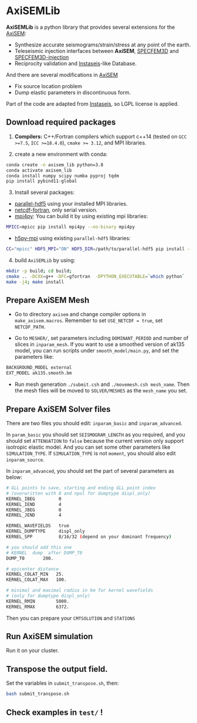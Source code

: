# AxiSEMLib

**AxiSEMLib** is a python library that provides several extensions for the [AxiSEM](https://github.com/geodynamics/axisem):

* Synthesize accurate seismograms/strain/stress at any point of the earth.
* Teleseismic injection interfaces between **AxiSEM**, [SPECFEM3D](https://github.com/SPECFEM/specfem3d) and [SPECFEM3D-injection](https://github.com/tianshi-liu/specfem3D-injection)
* Reciprocity validation and [Instaseis](https://github.com/krischer/instaseis)-like Database. 

And there are several modifications in [AxiSEM](https://github.com/geodynamics/axisem)
* Fix source location problem
* Dump elastic parameters in discontinuous form.

Part of the code are adapted from [Instaseis](https://github.com/krischer/instaseis), so LGPL license is applied.
 

## Download required packages
1. **Compilers:** C++/Fortran compilers which support c++14 (tested on `GCC >=7.5`, `ICC >=18.4.0`), `cmake >= 3.12`, and MPI libraries.

2. create a new environment with conda:
```bash
conda create -n axisem_lib python=3.8 
conda activate axisem_lib
conda install numpy scipy numba pyproj tqdm
pip install pybind11-global
```
3. Install several packages:
* [parallel-hdf5](https://support.hdfgroup.org/HDF5/PHDF5/) using your installed MPI libraries. 
* [netcdf-fortran](https://docs.unidata.ucar.edu/netcdf-fortran/current/), only serial version.
* [mpi4py](https://mpi4py.readthedocs.io/en/stable/install.html): You can build it by using existing mpi libraries:
```bash 
MPICC=mpicc pip install mpi4py --no-binary mpi4py
```
* [h5py-mpi](https://docs.h5py.org/en/stable/mpi.html) using existing `parallel-hdf5` libraries:
```bash
CC="mpicc" HDF5_MPI="ON" HDF5_DIR=/path/to/parallel-hdf5 pip install --no-binary=h5py h5py
```

4. build `AxiSEMLib` by using:
```bash
mkdir -p build; cd build;
cmake .. -DCXX=g++ -DFC=gfortran  -DPYTHON_EXECUTABLE=`which python`
make -j4; make install 
```

## Prepare AxiSEM Mesh
- Go to directory `axisem` and change compiler options in `make_axisem.macros`. Remember to set `USE_NETCDF = true`, set `NETCDF_PATH`.

- Go to `MESHER/`, set parameters including `DOMINANT_PERIOD` and number of slices in `inparam_mesh`. If you want to use a smoothed version of ak135 model, you can run scripts under `smooth_model/main.py`, and set the parameters like:
```bash
BACKGROUND_MODEL external
EXT_MODEL ak135.smooth.bm
```

- Run mesh generation `./submit.csh` and `./movemesh.csh mesh_name`. Then the mesh files will be moved to `SOLVER/MESHES` as the `mesh_name` you set.

## Prepare AxiSEM Solver files
There are two files you should edit: `inparam_basic` and `inparam_advanced`.

In `param_basic` you should set `SEISMOGRAM_LENGTH` as you required, and you should set `ATTENUATION` to `false` because the current version only support isotropic elastic model. And you can set some other parameters like `SIMULATION_TYPE`. If `SIMULATION_TYPE` is not `moment`, you should also edit `inparam_source`.

In `inparam_advanced`, you should set the part of several parameters as below:
```bash 
# GLL points to save, starting and ending GLL point index 
# (overwritten with 0 and npol for dumptype displ_only)
KERNEL_IBEG         0
KERNEL_IEND         4
KERNEL_JBEG         0
KERNEL_JEND         4

KERNEL_WAVEFIELDS   true
KERNEL_DUMPTYPE     displ_only
KERNEL_SPP          8/16/32 (depend on your dominant frequency)

# you should add this one 
# KERNEL  dump  after DUMP_T0
DUMP_T0       200. 

# epicenter distance
KERNEL_COLAT_MIN   25.
KERNEL_COLAT_MAX   100.

# minimal and maximal radius in km for kernel wavefields
# (only for dumptype displ_only)
KERNEL_RMIN        5000.
KERNEL_RMAX        6372.
```
Then you can prepare your `CMTSOLUTION` and `STATIONS`

## Run AxiSEM simulation
Run it on your cluster.

## Transpose the output field.
Set the variables in `submit_transpose.sh`, then:
```bash
bash submit_transpose.sh 
```

## Check examples in `test/` !
